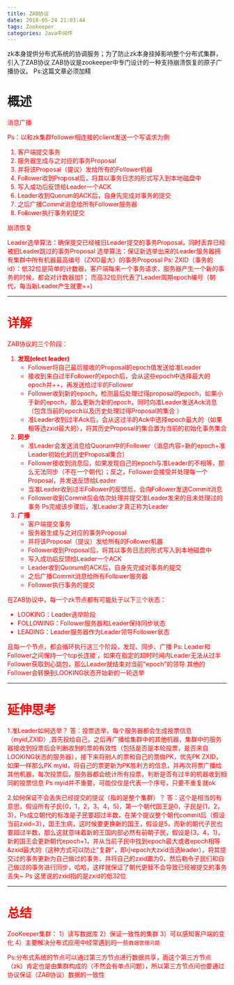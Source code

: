 ```yaml
---
title: ZAB协议
date: 2018-05-24 21:03:44
tags: Zookeeper
categories: Java中间件
---
```

zk本身提供分布式系统的协调服务；为了防止zk本身挂掉影响整个分布式集群，引入了ZAB协议
ZAB协议是zookeeper中专门设计的一种支持崩溃恢复的原子广播协议。
Ps:这篇文章必须加精
<!-- more -->
# 概述
<font color="red">消息广播<font/>

Ps：以和zk集群follower相连接的client发送一个写请求为例
1. 客户端提交事务 
2. 服务器生成与之对应的事务Proposal 
3. 并将该Proposal（提议）发给所有的Follower机器 
4. Follower收到Proposal后，将其以事务日志的形式写入到本地磁盘中 
5. 写入成功后反馈给Leader一个ACK 
6. Leader收到Quorum的ACK后，自身先完成对事务的提交 
7. 之后广播Commit消息给所有Follower服务器 
8. Follower执行事务的提交 

<font color="red">崩溃恢复<font/>

Leader选举算法：确保提交已经被旧Leader提交的事务Proposal，同时丢弃已经被旧Leader跳过的事务Proposal 
选举算法：保证新选举出来的Leader服务器拥有集群中所有机器最高编号（ZXID最大）的事务Proposal 
Ps: 
ZXID（事务的id）：低32位是简单的计数器，客户端每来一个事务请求，服务器产生一个新的事务的时候，都会对计数器加1； 
而高32位则代表了Leader周期epoch编号（朝代，每当新Leader产生就要++)   

---
# 详解
ZAB协议的三个阶段：
1. **发现(elect leader)**
    * Follower将自己最后接收的Proposal的epoch值发送给准Leader 
    * 接收到来自过半Follower的epoch后，会从这些epoch中选择最大的epoch并++，再发送给过半的Follower 
    * Follower收到新的epoch，检测最后处理过得proposal的epoch，如果小于新的epoch，那么更新为新的epoch，同时向准Leader发送Ack消息（包含当前的epoch以及历史处理过得Proposal的集合 ）
    * 准Leader收到过半Ack后，会从这过半的Ack中选择epoch最大的（如果相等选zxid最大的），将其历史Proposal的集合置为当前的初始化事务集合 
2. **同步** 
    * 准Leader会发送消息给Quorum中的Follower（消息内容=新的epoch+准Leader初始化的历史Proposal集合）
    * Follower接收到消息后，如果发现自己的epoch与准Leader的不相等，那么无法同步（不在一个朝代）；反之，Follower会接受并处理每一个Proposal，并发送反馈给Leader
    * 当准Leader收到过半Follower的反馈后，会向Follower发送Commit消息
    * Follower收到Commit后会依次处理并提交准Leader发来的且未处理过的事务
    Ps完成该步骤后，准Leader才真正称为Leader
3. **广播**
    * 客户端提交事务 
    * 服务器生成与之对应的事务Proposal 
    * 并将该Proposal（提议）发给所有的Follower机器 
    * Follower收到Proposal后，将其以事务日志的形式写入到本地磁盘中 
    * 写入成功后反馈给Leader一个ACK 
    * Leader收到Quorum的ACK后，自身先完成对事务的提交 
    * 之后广播Commit消息给所有Follower服务器 
    * Follower执行事务的提交 

在ZAB协议中，每一个zk节点都有可能处于以下三个状态：
* LOOKING：Leader选举阶段
* FOLLOWING：Follower服务器和Leader保持同步状态
* LEADING：Leader服务器作为Leader领导Follower状态

且每一个节点，都会循环执行这三个阶段，发现、同步、广播
Ps: Leader和Follower之间保持一个tcp长连接 ，如果在指定的超时时间内Leader无法从过半Follower获取到心跳包，那么Leader就结束对当前"epoch"的领导 其他的Follower会转换到LOOKING状态开始新的一轮选举

---
# 延伸思考
1.准Leader如何选举？
答：投票选举，每个服务器都会生成投票信息（myid,ZXID）,首先投给自己，之后再广播给集群中的其他机器，集群中的服务器接收到投票后会判断收到的票的有效性（包括是否是本轮投票，是否来自LOOKING状态的服务器），接下来将别人的票和自己的票做PK，优先PK ZXID，如果一样那么PK myid，将自己的票更新为PK胜利方的信息，并再次将票广播给其他机器，每次投票后，服务器都会统计所有投票，判断是否有过半的机器收到相同的投票信息 Ps myid并不重要，可能仅仅是代表一个序号，只要不重复就ok

2.如何保证不会丢失已经提交的提议（指的是整个集群）？
答：这个是相当的有意思，假设所有子民{0，1，2，3，4，5}，第一个朝代国王是0，子民是{1，2，3}，Ps成立朝代的标准是子民要超过半数，在某个提议整个朝代commit后（假设当前zxid=3），国王生病，这时候要更换新的国王，假设是5，而新的朝代子民也要超过半数，那么这就意味着新的王国内部必然有前朝子民，假设是{3，4，1}，新的国王会更新朝代epoch+1，并从当前子民中找到epoch最大或者epoch相等&zxid最大的（这种方式可以防止"复辟"，即小epoch大zxid当选leader），将其提交过的事务更新为自己做过的事务，并将自己的zxid置为0，然后勒令子民们和自己做过的事务进行同步，哈哈，这样就保证了朝代更替不会导致已经被提交的事务丢失~
Ps 这里说的zxid指的是zxid的低32位

---
# 总结
ZooKeeper集群：
1）读写数据库
2）保证一致性的集群
3）可以感知客户端的变化
4）主要解决分布式应用中经常遇到的一些<code>数据管理问题</code>

Ps:分布式系统的节点可以通过第三方节点进行数据共享，而这个第三方节点（zk）肯定也是由集群构成的（不然会有单点问题），所以第三方节点间也要通过协议保证（ZAB协议）数据的一致性
